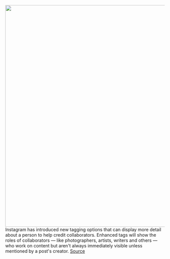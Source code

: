 <img src='https://cdn.vox-cdn.com/thumbor/MIFL96K_MfvHdkJvDA7cUaLGgvE=/0x0:6496x4080/1200x800/filters:focal(2943x1510:3981x2548)/cdn.vox-cdn.com/uploads/chorus_image/image/70595347/download.0.png' width='700px' /><br/>
Instagram has introduced new tagging options that can display more detail about a person to help credit collaborators. Enhanced tags will show the roles of collaborators — like photographers, artists, writers and others — who work on content but aren't always immediately visible unless mentioned by a post's creator.
<a href='https://www.theverge.com/2022/3/8/22967484/instagram-enhanced-creator-tags'> Source <a/>